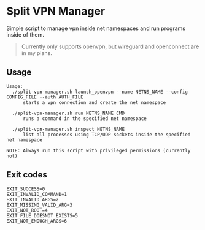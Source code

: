 # Split VPN Manager

Simple script to manage vpn inside net namespaces and run programs inside of them.

> Currently only supports openvpn, but wireguard and openconnect are in my plans.

## Usage

```
Usage:
  ./split-vpn-manager.sh launch_openvpn --name NETNS_NAME --config CONFIG_FILE --auth AUTH_FILE
      starts a vpn connection and create the net namespace

  ./split-vpn-manager.sh run NETNS_NAME CMD
      runs a command in the specified net namespace

  ./split-vpn-manager.sh inspect NETNS_NAME
      list all processes using TCP/UDP sockets inside the specified net namespace

NOTE: Always run this script with privileged permissions (currently not)
```

## Exit codes

```
EXIT_SUCCESS=0
EXIT_INVALID_COMMAND=1
EXIT_INVALID_ARGS=2
EXIT_MISSING_VALID_ARG=3
EXIT_NOT_ROOT=4
EXIT_FILE_DOESNOT_EXISTS=5
EXIT_NOT_ENOUGH_ARGS=6
```

